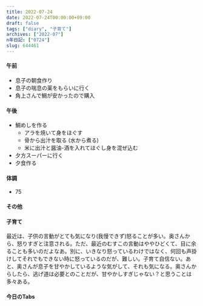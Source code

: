 ```yaml
---
title: 2022-07-24
date: 2022-07-24T00:00:00+09:00
draft: false
tags: ["diary", "子育て"]
archives: ["2022-07"]
n年日記: ["0724"]
slug: 644461
---
```

#### 午前
- 息子の朝食作り
- 息子の喘息の薬をもらいに行く
- 角上さんで鯛が安かったので購入
#### 午後
- 鯛めしを作る
  - アラを焼いて身をほぐす
  - 骨から出汁を取る (水から煮る)
  - 米に出汁と醤油-酒を入れてほぐし身を混ぜ込む
- 夕方スーパーに行く
- 夕食作る
#### 体調
- 75
#### その他
#### 子育て
最近は、子供の言動がとても気になり(我慢できず)怒ることが多い。奥さんから、怒りすぎと注意される。ただ、最近のむすこの言動はややひどくて、目に余ることも多いのだよなあ。別に、いきなり怒っているわけではなく、何回も声掛けしてそれでもできない時に怒っているのだが、難しい。子育て自信ない。あと、奥さんが息子を甘やかしているような気がして、それも気になる。奥さんからしたら、逃げ道は必要とのことだが、甘やかしすぎじゃない？と思うことは多々ある。
#### 今日のTabs